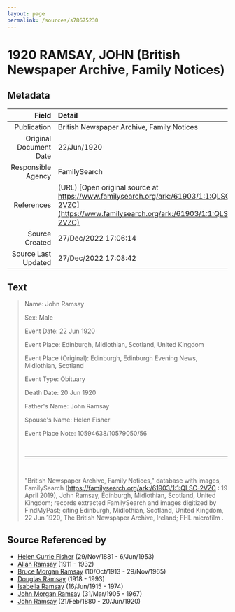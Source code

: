 ```yaml
---
layout: page
permalink: /sources/s78675230
---
```


# 1920 RAMSAY, JOHN (British Newspaper Archive, Family Notices)

## Metadata

Field | Detail
---:|:---
Publication | British Newspaper Archive, Family Notices
Original Document Date | 22/Jun/1920
Responsible Agency | FamilySearch
References | (URL) [Open original source at https://www.familysearch.org/ark:/61903/1:1:QLSC-2VZC](https://www.familysearch.org/ark:/61903/1:1:QLSC-2VZC)
Source Created | 27/Dec/2022 17:06:14
Source Last Updated | 27/Dec/2022 17:08:42

## Text

> Name: John Ramsay
>
> Sex: Male
>
> Event Date: 22 Jun 1920
>
> Event Place: Edinburgh, Midlothian, Scotland, United Kingdom
>
> Event Place (Original): Edinburgh, Edinburgh Evening News, Midlothian, Scotland
>
> Event Type: Obituary
>
> Death Date: 20 Jun 1920
>
> Father's Name: John Ramsay
>
> Spouse's Name: Helen Fisher
>
> Event Place Note: 10594638/10579050/56
>
> <br/>
>
> ---
>
> <br/>
>
> "British Newspaper Archive, Family Notices," database with images, FamilySearch (https://familysearch.org/ark:/61903/1:1:QLSC-2VZC : 19 April 2019), John Ramsay, Edinburgh, Midlothian, Scotland, United Kingdom; records extracted FamilySearch and images digitized by FindMyPast; citing Edinburgh, Midlothian, Scotland, United Kingdom, 22 Jun 1920, The British Newspaper Archive, Ireland; FHL microfilm .
>

## Source Referenced by

* [Helen Currie Fisher](../people/@18426904@-helen-currie-fisher-b1881-11-29-d1953-6-6.md) (29/Nov/1881 - 6/Jun/1953)
* [Allan Ramsay](../people/@62219744@-allan-ramsay-b1911-d1932.md) (1911 - 1932)
* [Bruce Morgan Ramsay](../people/@49046148@-bruce-morgan-ramsay-b1913-10-10-d1965-11-29.md) (10/Oct/1913 - 29/Nov/1965)
* [Douglas Ramsay](../people/@12977578@-douglas-ramsay-b1918-d1993.md) (1918 - 1993)
* [Isabella Ramsay](../people/@80504300@-isabella-ramsay-b1915-6-16-d1974.md) (16/Jun/1915 - 1974)
* [John Morgan Ramsay](../people/@55070438@-john-morgan-ramsay-b1905-3-31-d1967.md) (31/Mar/1905 - 1967)
* [John Ramsay](../people/@64225415@-john-ramsay-b1880-2-21-d1920-6-20.md) (21/Feb/1880 - 20/Jun/1920)
